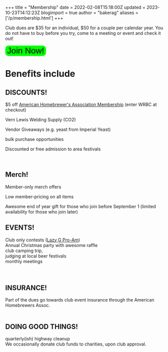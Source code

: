 +++
title = "Membership"
date = 2022-02-08T15:18:00Z
updated = 2023-10-23T14:12:23Z
blogimport = true 
author = "bakerag"
aliases = ['/p/membership.html']
+++

<p>Club dues are $35 for an individual, $50 for a couple per calendar year. You do not have to buy before you try, come to a meeting or event and check it out!</p><p>
<form action="/join-the-club">
    <input type="submit" value="Join Now!" style="font-size: 20pt; border:8px; border-radius: 10px; background-color: lime;"/>
</form>
<h1 style="text-align: left;">Benefits include</h1>
<h2 style="text-align: left;">DISCOUNTS!&nbsp;</h2>
<p style="text-align: left;">$5 off <a href="https://www.homebrewersassociation.org/support-the-aha/?promo=Whiskey-Row-Brew-Club" target="_blank">American Homebrewer's Association Membership</a> (enter WRBC at checkout)</p>
<p style="text-align: left;">Vern Lewis Welding Supply (CO2)</p>
<p style="text-align: left;">Vendor Giveaways (e.g. yeast from Imperial Yeast)</p>
<p style="text-align: left;">bulk purchase opportunities</p>
<p style="text-align: left;">Discounted or free admission to area festivals</p>
<p style="text-align: left;"><br /></p>

<h2>Merch!</h2>
<p>Member-only merch offers</p>
<p>Low member-pricing on all items</p>
<p>Awesome end of year gift for those who join before September 1 (limited availability for those who join later)</p>

<h2 style="text-align: left;">EVENTS!</h2><div>Club only contests (<a href="/lazy-g-club-only-competition">Lazy G Pro-Am</a>)</div><div>Annual Christmas party with awesome raffle</div><div>club camping trip,</div><div>judging at local beer festivals</div><div>monthly meetings</div><div><br /></div><div><br /></div><h2 style="text-align: left;">INSURANCE!</h2><div>Part of the dues go towards club event insurance through the American Homebrewers Assoc.</div><div><br /></div><h2 style="text-align: left;">DOING GOOD THINGS!</h2><div>quarterly(ish) highway cleanup</div><div>We occasionally donate club funds to charities, upon club approval.</div><div><br /></div><p><br /></p>
